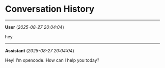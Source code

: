 # Conversation History

---

**User** (*2025-08-27 20:04:04*)

hey

---

**Assistant** (*2025-08-27 20:04:04*)

Hey! I’m opencode. How can I help you today?

